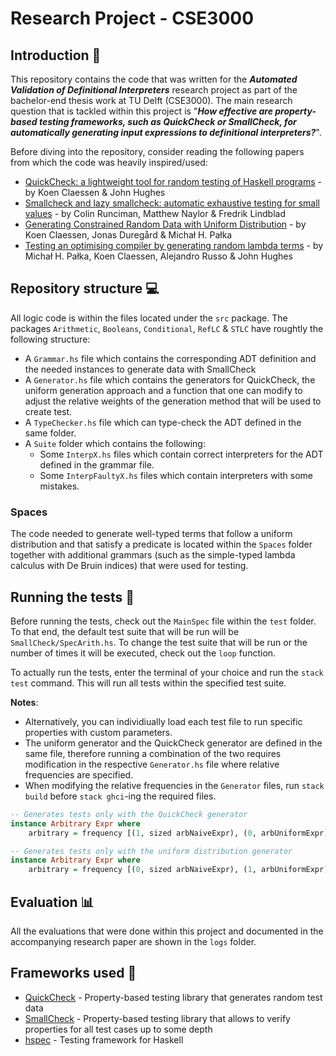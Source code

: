 # Research Project - CSE3000

## **Introduction** 📖
This repository contains the code that was written for the _**Automated Validation of Definitional Interpreters**_ research project as part of the bachelor-end thesis work at TU Delft (CSE3000). The main research question that is tackled within this project is "__*How effective are property-based testing frameworks, such as QuickCheck or SmallCheck, for automatically generating input expressions to definitional interpreters?*__".

Before diving into the repository, consider reading the following papers from which the code was heavily inspired/used:
- [QuickCheck: a lightweight tool for random testing of Haskell programs](https://dl.acm.org/doi/10.1145/351240.351266) - by Koen Claessen & John Hughes
- [Smallcheck and lazy smallcheck: automatic exhaustive testing for small values](https://dl.acm.org/doi/10.1145/1411286.1411292) - by Colin Runciman, Matthew Naylor & Fredrik Lindblad
- [Generating Constrained Random Data with Uniform Distribution](https://link.springer.com/chapter/10.1007/978-3-319-07151-0_2) - by Koen Claessen, Jonas Duregård & Michał H. Pałka
- [Testing an optimising compiler by generating random lambda terms](https://dl.acm.org/doi/10.1145/1982595.1982615) - by Michał H. Pałka, Koen Claessen, Alejandro Russo & John Hughes

## **Repository structure** 💻

All logic code is within the files located under the `src` package. The packages `Arithmetic`, `Booleans`, `Conditional`, `RefLC` & `STLC` have roughtly the following structure:
* A `Grammar.hs` file which contains the corresponding ADT definition and the needed instances to generate data with SmallCheck
* A `Generator.hs` file which contains the generators for QuickCheck, the uniform generation approach and a function that one can modify to adjust the relative weights of the generation method that will be used to create test.
* A `TypeChecker.hs` file which can type-check the ADT defined in the same folder.
* A `Suite` folder which contains the following:
  * Some `InterpX.hs` files which contain correct interpreters for the ADT defined in the grammar file.
  * Some `InterpFaultyX.hs` files which contain interpreters with some mistakes.

### **Spaces**

The code needed to generate well-typed terms that follow a uniform distribution and that satisfy a predicate is located within the `Spaces` folder together with additional grammars (such as the simple-typed lambda calculus with De Bruin indices) that were used for testing. 

## **Running the tests** 🏃‍

Before running the tests, check out the `MainSpec` file within the `test` folder. To that end, the default test suite that will be run 
will be `SmallCheck/SpecArith.hs`. To change the test suite that will be run or the number of times it will be executed, check out the `loop` function.

To actually run the tests, enter the terminal of your choice and run the `stack test` command. This will run all tests 
within the specified test suite. 

**Notes**: 
* Alternatively, you can individiually load each test file to run specific properties with custom parameters.
* The uniform generator and the QuickCheck generator are defined in the same file, therefore running a combination of the two requires modification in the respective `Generator.hs` file where relative frequencies are specified. 
* When modifying the relative frequencies in the `Generator` files, run `stack build` before `stack ghci`-ing the required files.

```Haskell
-- Generates tests only with the QuickCheck generator
instance Arbitrary Expr where
    arbitrary = frequency [(1, sized arbNaiveExpr), (0, arbUniformExpr)]
```

```Haskell
-- Generates tests only with the uniform distribution generator
instance Arbitrary Expr where
    arbitrary = frequency [(0, sized arbNaiveExpr), (1, arbUniformExpr)]
```

## **Evaluation** 📊

All the evaluations that were done within this project and documented in the accompanying research paper are shown in the `logs` folder.

## **Frameworks used** 🔨

- [QuickCheck](https://hackage.haskell.org/package/QuickCheck) - Property-based testing library that generates random test data
- [SmallCheck](https://hackage.haskell.org/package/smallcheck) - Property-based testing library that allows to verify properties for all test cases up to some depth
- [hspec](https://hackage.haskell.org/package/hspec) - Testing framework for Haskell


